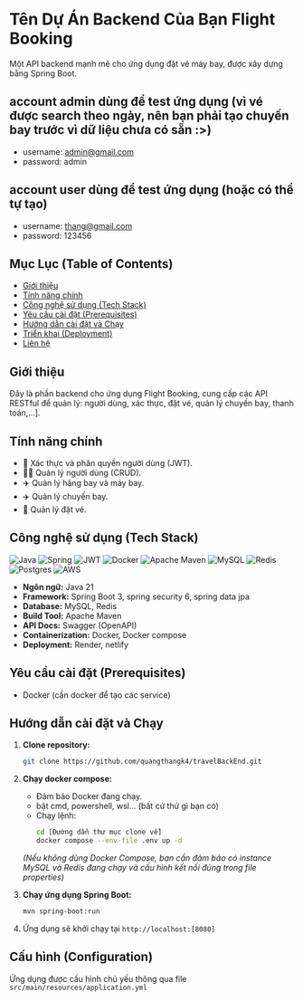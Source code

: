 # Tên Dự Án Backend Của Bạn Flight Booking

<!-- [Optional] Thêm một câu mô tả ngắn gọn ở đây -->
Một API backend mạnh mẽ cho ứng dụng đặt vé máy bay, được xây dựng bằng Spring Boot.

## account admin dùng để test ứng dụng (vì vé được search theo ngày, nên bạn phải tạo chuyến bay trước vì dữ liệu chưa có sẵn :>)
- username: admin@gmail.com
- password: admin

## account user dùng để test ứng dụng (hoặc có thể tự tạo)
- username: thang@gmail.com
- password: 123456

<!-- [Optional] Thêm các значки (badges) ở đây nếu có: build status, coverage, license... -->
<!-- Ví dụ: [![Build Status](URL_BUILD_STATUS)](LINK_BUILD_JOB) -->
<!-- [![License: MIT](https://img.shields.io/badge/License-MIT-yellow.svg)](https://opensource.org/licenses/MIT) -->
## Mục Lục (Table of Contents)

- [Giới thiệu](#giới-thiệu)
- [Tính năng chính](#tính-năng-chính)
- [Công nghệ sử dụng (Tech Stack)](#công-nghệ-sử-dụng-tech-stack)
- [Yêu cầu cài đặt (Prerequisites)](#yêu-cầu-cài-đặt-prerequisites)
- [Hướng dẫn cài đặt và Chạy](#hướng-dẫn-cài-đặt-và-chạy)
- [Triển khai (Deployment)](#triển-khai-deployment)
- [Liên hệ](#liên-hệ)

## Giới thiệu

<!-- Mô tả chi tiết hơn về mục đích của dự án backend này. Nó giải quyết vấn đề gì? Cung cấp những dịch vụ cốt lõi nào cho frontend hoặc các hệ thống khác? -->
Đây là phần backend cho ứng dụng Flight Booking, cung cấp các API RESTful để quản lý: người dùng, xác thực, đặt vé, quản lý chuyến bay, thanh toán,...].

## Tính năng chính

- 🔐 Xác thực và phân quyền người dùng (JWT).
- 🧑‍💻 Quản lý người dùng (CRUD).
- ✈️ Quản lý hãng bay và máy bay.
- ✈️ Quản lý chuyến bay.
- 🎫 Quản lý đặt vé.

## Công nghệ sử dụng (Tech Stack)

<!-- Sử dụng lại các badge bạn đã có hoặc liệt kê dạng text -->
![Java](https://img.shields.io/badge/java-%23ED8B00.svg?style=flat&logo=java&logoColor=white) ![Spring](https://img.shields.io/badge/spring-%236DB33F.svg?style=flat&logo=spring&logoColor=white) ![JWT](https://img.shields.io/badge/JWT-black?style=flat&logo=JSON%20web%20tokens) ![Docker](https://img.shields.io/badge/docker-%230db7ed.svg?style=flat&logo=docker&logoColor=white) ![Apache Maven](https://img.shields.io/badge/Apache%20Maven-C71A36?style=flat&logo=Apache%20Maven&logoColor=white) <!-- Hoặc Gradle nếu dùng Gradle --> ![MySQL](https://img.shields.io/badge/mysql-%2300f.svg?style=flat&logo=mysql&logoColor=white) <!-- Hoặc TiDB nếu muốn ghi rõ --> ![Redis](https://img.shields.io/badge/redis-%23DD0031.svg?style=flat&logo=redis&logoColor=white) ![Postgres](https://img.shields.io/badge/postgres-%23316192.svg?style=flat&logo=postgresql&logoColor=white) ![AWS](https://img.shields.io/badge/AWS-%23FF9900.svg?style=flat&logo=amazon-aws&logoColor=white) <!-- Nếu dùng dịch vụ AWS khác ngoài TiDB -->
<!-- Thêm các công nghệ khác nếu cần -->

- **Ngôn ngữ:** Java 21
- **Framework:** Spring Boot 3, spring security 6, spring data jpa
- **Database:** MySQL, Redis 
- **Build Tool:** Apache Maven 
- **API Docs:** Swagger (OpenAPI)
- **Containerization:** Docker, Docker compose
- **Deployment:** Render, netlify

## Yêu cầu cài đặt (Prerequisites)
<!-- Liệt kê các phần mềm cần cài đặt trên máy để chạy dự án local -->
- Docker (cần docker để tạo các service)

## Hướng dẫn cài đặt và Chạy

1.  **Clone repository:**
    ```bash
    git clone https://github.com/quangthangk4/travelBackEnd.git
    ```

3.  **Chạy docker compose:**
    *   Đảm bảo Docker đang chạy.
    *   bật cmd, powershell, wsl... (bất cứ thứ gì bạn có)
    *   Chạy lệnh:
        ```bash
        cd [Đường dẫn thư mục clone về]
        docker compose --env-file .env up -d
        ```
    *(Nếu không dùng Docker Compose, bạn cần đảm bảo có instance MySQL và Redis đang chạy và cấu hình kết nối đúng trong file properties)*

5.  **Chạy ứng dụng Spring Boot:**
    ```bash
    mvn spring-boot:run
    ```

6.  Ứng dụng sẽ khởi chạy tại `http://localhost:[8080]` 

## Cấu hình (Configuration)
<!-- Giải thích cách cấu hình ứng dụng, thường là qua file application.properties/yml hoặc biến môi trường -->
Ứng dụng được cấu hình chủ yếu thông qua file `src/main/resources/application.yml`

